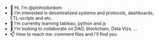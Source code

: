 - 👋 Hi, I’m @plohoidurdom
- 👀 I’m interested in decentralized systems and protocols, dashboards, ETL-scripts and etc.
- 🌱 I’m currently learning tableau, python and js
- 💞️ I’m looking to collaborate on DAO, blockchain, Data Vizs, ...
- 📫 How to reach me: comment files and i'll find you

<!---
plohoidurdom/plohoidurdom is a ✨ special ✨ repository because its `README.md` (this file) appears on your GitHub profile.
You can click the Preview link to take a look at your changes.
--->
